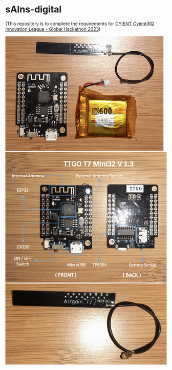 # sAIns-digital

(This repository is to complete the requirements for [CYIENT CyientifIQ Innovation League - Global Hackathon 2023](https://cyient.hackerearth.com/))

![ESP32 + External + Antenna + Battery](https://github.com/danito-net/sAIns-digital/blob/main/esp32/images/esp32-antenna-battery.png)
![TTGO T7 Mini32](https://github.com/danito-net/sAIns-digital/blob/main/esp32/images/TTGO-T7-Mini32-V13.png)
![External Antenna 2.4 GHz](https://github.com/danito-net/sAIns-digital/blob/main/esp32/images/external-antenna.png)
